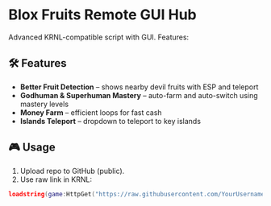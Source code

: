 # Blox Fruits Remote GUI Hub

Advanced KRNL-compatible script with GUI. Features:

## 🛠️ Features

- **Better Fruit Detection** – shows nearby devil fruits with ESP and teleport
- **Godhuman & Superhuman Mastery** – auto-farm and auto-switch using mastery levels
- **Money Farm** – efficient loops for fast cash
- **Islands Teleport** – dropdown to teleport to key islands

## 🎮 Usage

1. Upload repo to GitHub (public).
2. Use raw link in KRNL:
```lua
loadstring(game:HttpGet("https://raw.githubusercontent.com/YourUsername/blox-remote-gui/main/src/main.lua"))()
